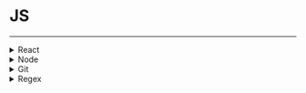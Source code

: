 # JS
* * *
<details><summary>React</summary>

  - []()
  
  </details>
  
<details><summary>Node</summary>

  - Node.js - Lec1. http 모듈로 서버만들기 프로그램 분석 보고서
  - []()
  
  </details>

<details><summary>Git</summary>

  - [VSCode 첫 푸쉬+](https://somjang.tistory.com/entry/Git-rejected-master-master-non-fast-forward-%ED%95%B4%EA%B2%B0-%EB%B0%A9%EB%B2%95)
  - [VSCOde 깃 연동](https://velog.io/@blair-lee/VSCode%EC%97%90%EC%84%9C-Github-%EC%97%85%EB%A1%9C%EB%93%9C%ED%95%98%EB%8A%94-%EB%B0%A9%EB%B2%95%EC%A7%B1%EC%89%AC%EC%9B%80%E3%85%8B%E3%85%8B)
  - [Git 기본 설정 및 테스트, 기타 정보](https://www.lainyzine.com/ko/article/how-to-set-git-repository-username-and-email/)
  - []()
  
  </details>

<details><summary>Regex</summary>

  - [전/후위 탐색](http://minsone.github.io/regex/regexp-lookaround)
  - []()
  
  </details>
